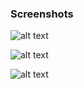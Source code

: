 ### Screenshots

![alt text](https://github.com/andreiseverin/WeaponMod-guns-backup/blob/main/Plugins/wpn_ar2/screenshots/ar1.jpg?raw=true)

![alt text](https://github.com/andreiseverin/WeaponMod-guns-backup/blob/main/Plugins/wpn_ar2/screenshots/ar2.jpg?raw=true)

![alt text](https://github.com/andreiseverin/WeaponMod-guns-backup/blob/main/Plugins/wpn_ar2/screenshots/ar3.jpg?raw=true)
